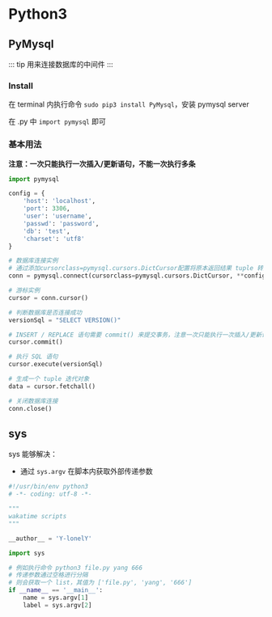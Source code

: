 # Python3

## PyMysql

::: tip
用来连接数据库的中间件
:::

### Install

在 terminal 内执行命令 `sudo pip3 install PyMysql`，安装 pymysql server

在 .py 中 `import pymysql` 即可

### 基本用法

**注意：一次只能执行一次插入/更新语句，不能一次执行多条**

```python
import pymysql

config = {
    'host': 'localhost',
    'port': 3306,
    'user': 'username',
    'passwd': 'password',
    'db': 'test',
    'charset': 'utf8'
}

# 数据库连接实例
# 通过添加cursorclass=pymysql.cursors.DictCursor配置将原本返回结果 tuple 转换为 dict 数据类型
conn = pymysql.connect(cursorclass=pymysql.cursors.DictCursor, **config)

# 游标实例
cursor = conn.cursor()

# 判断数据库是否连接成功
versionSql = "SELECT VERSION()"

# INSERT / REPLACE 语句需要 commit() 来提交事务，注意一次只能执行一次插入/更新语句，不能一次执行多条
cursor.commit()

# 执行 SQL 语句
cursor.execute(versionSql)

# 生成一个 tuple 迭代对象
data = cursor.fetchall()

# 关闭数据库连接
conn.close()
```

## sys

sys 能够解决：

- 通过 `sys.argv` 在脚本内获取外部传递参数

```python
#!/usr/bin/env python3
# -*- coding: utf-8 -*-

"""
wakatime scripts
"""

__author__ = 'Y-lonelY'

import sys

# 例如执行命令 python3 file.py yang 666
# 传递参数通过空格进行分隔
# 则会获取一个 list，其值为 ['file.py', 'yang', '666']
if __name__ == '__main__':
	name = sys.argv[1]
	label = sys.argv[2]
```